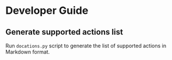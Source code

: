 # Developer Guide

## Generate supported actions list

Run `docations.py` script to generate the list of supported actions in Markdown format.

